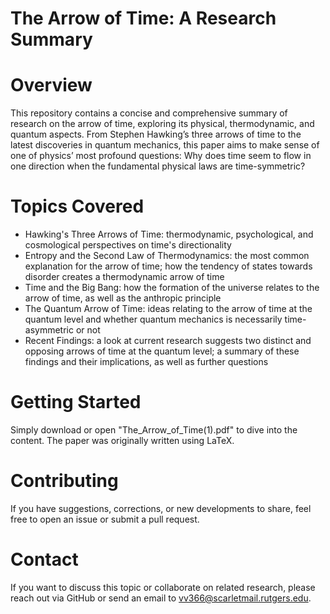 # The Arrow of Time: A Research Summary

# Overview
This repository contains a concise and comprehensive summary of research on the arrow of time, exploring its physical, thermodynamic, and quantum aspects. From Stephen Hawking’s three arrows of time to the latest discoveries in quantum mechanics, this paper aims to make sense of one of physics’ most profound questions: Why does time seem to flow in one direction when the fundamental physical laws are time-symmetric?

# Topics Covered
- Hawking's Three Arrows of Time: thermodynamic, psychological, and cosmological perspectives on time's directionality
- Entropy and the Second Law of Thermodynamics: the most common explanation for the arrow of time; how the tendency of states towards disorder creates a thermodynamic arrow of time
- Time and the Big Bang: how the formation of the universe relates to the arrow of time, as well as the anthropic principle
- The Quantum Arrow of Time: ideas relating to the arrow of time at the quantum level and whether quantum mechanics is necessarily time-asymmetric or not
- Recent Findings: a look at current research suggests two distinct and opposing arrows of time at the quantum level; a summary of these findings and their implications, as well as further questions

# Getting Started
Simply download or open "The_Arrow_of_Time(1).pdf" to dive into the content. The paper was originally written using LaTeX.

# Contributing
If you have suggestions, corrections, or new developments to share, feel free to open an issue or submit a pull request.

# Contact
If you want to discuss this topic or collaborate on related research, please reach out via GitHub or send an email to vv366@scarletmail.rutgers.edu.
